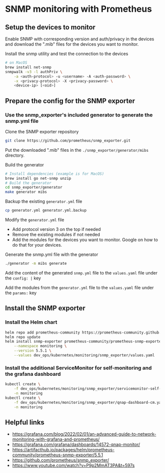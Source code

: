 # SNMP monitoring with Prometheus

## Setup the devices to monitor
Enable SNMP with corresponding version and auth/privacy in the devices and download the ".mib" files for the devices you want to monitor.

Install the snmp utility and test the connection to the devices
```bash
# on MacOS
brew install net-snmp
snmpwalk -v3 -l authPriv \
    -a <auth-protocol> -u <username> -A <auth-password> \
    -x <privacy-protocol> -X <privacy-password> \
    <device-ip> [<oid>]
```

## Prepare the config for the SNMP exporter
### Use the snmp_exporter's included generator to generate the snmp.yml file
Clone the SNMP exporter repository 
```bash
git clone https://github.com/prometheus/snmp_exporter.git
```

Put the downloaded ".mib" files in the `./snmp_exporter/generator/mibs` directory.

Build the generator
```bash
# Install dependencies (example is for MacOS)
brew install go net-snmp unzip
# Build the generator
cd snmp_exporter/generator
make generator mibs
```

Backup the existing `generator.yml` file
```bash
cp generator.yml generator.yml.backup
```

Modify the `generator.yml` file
- Add protocol version 3 on the top if needed
- Remove the existing modules if not needed
- Add the modules for the devices you want to monitor. Google on how to do that for your devices.

Generate the snmp.yml file with the generator
```bash
./generator -m mibs generate
```

Add the content of the generated `snmp.yml` file to the `values.yaml` file under the `config: |` key

Add the modules from the `generator.yml` file to the `values.yaml` file under the `params:` key

## Install the SNMP exporter
### Install the Helm chart
```bash
helm repo add prometheus-community https://prometheus-community.github.io/helm-charts
helm repo update
helm install snmp-exporter prometheus-community/prometheus-snmp-exporter \
    --namespace monitoring \
    --version 5.5.1 \
    --values dev_ops/kubernetes/monitoring/snmp_exporter/values.yaml
```

### Install the additional ServiceMonitor for self-monitoring and the grafana dashboard
```bash
kubectl create \
    -f dev_ops/kubernetes/monitoring/snmp_exporter/servicemonitor-self-monitoring.yaml \
    -n monitoring
kubectl create \
    -f dev_ops/kubernetes/monitoring/snmp_exporter/qnap-dashboard-cm.yaml \
    -n monitoring
```


## Helpful links
- https://grafana.com/blog/2022/02/01/an-advanced-guide-to-network-monitoring-with-grafana-and-prometheus/
- https://grafana.com/grafana/dashboards/14572-qnap-monitor/
- https://artifacthub.io/packages/helm/prometheus-community/prometheus-snmp-exporter/5.5.1
- https://github.com/prometheus/snmp_exporter/
- https://www.youtube.com/watch?v=P9p2MmAT3PA&t=597s